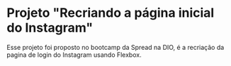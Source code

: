 # Projeto "Recriando a página inicial do Instagram"

Esse projeto foi proposto no bootcamp da Spread na DIO, é a recriação da pagina de login do Instagram usando Flexbox. 

